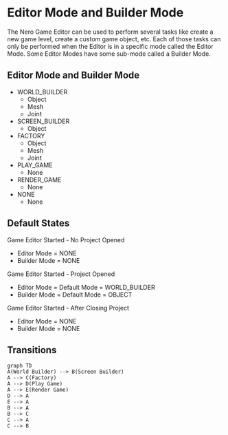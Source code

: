 
# Editor Mode and Builder Mode

The Nero Game Editor can be used to perform several tasks like create a new game level, create a custom game object, etc. Each of those tasks can only be performed when the Editor is in a specific mode called the Editor Mode. Some Editor Modes have some sub-mode called a Builder Mode.

## Editor Mode and Builder Mode

- WORLD_BUILDER
  - Object
  - Mesh
  - Joint
- SCREEN_BUILDER
  - Object
- FACTORY
  - Object
  - Mesh
  - Joint
- PLAY_GAME
  - None
- RENDER_GAME
  - None
- NONE
  - None

## Default States

Game Editor Started - No Project Opened
- Editor Mode = NONE
- Builder Mode = NONE

Game Editor Started - Project Opened
- Editor Mode = Default Mode = WORLD_BUILDER
- Builder Mode = Default Mode = OBJECT

Game Editor Started - After Closing Project
- Editor Mode = NONE
- Builder Mode = NONE

## Transitions

```mermaid
graph TD
A(World Builder) --> B(Screen Builder)
A --> C(Factory)
A --> D(Play Game)
A --> E(Render Game)
D --> A
E --> A
B --> A
B --> C
C --> A
C --> B
```
